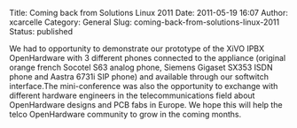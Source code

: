 Title: Coming back from Solutions Linux 2011
Date: 2011-05-19 16:07
Author: xcarcelle
Category: General
Slug: coming-back-from-solutions-linux-2011
Status: published

We had to opportunity to demonstrate our prototype of the XiVO IPBX
OpenHardware with 3 different phones connected to the appliance
(original orange french Socotel S63 analog phone, Siemens Gigaset SX353
ISDN phone and Aastra 6731i SIP phone) and available through our
softwitch interface.The mini-conference was also the opportunity to
exchange with different hardware engineers in the telecommunications
field about OpenHardware designs and PCB fabs in Europe. We hope this
will help the telco OpenHardware community to grow in the coming months.

</p>


